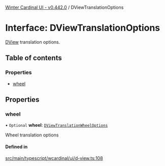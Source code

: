 [Winter Cardinal UI - v0.442.0](../index.md) / DViewTranslationOptions

# Interface: DViewTranslationOptions

[DView](DView.md) translation options.

## Table of contents

### Properties

- [wheel](DViewTranslationOptions.md#wheel)

## Properties

### wheel

• `Optional` **wheel**: [`DViewTranslationWheelOptions`](DViewTranslationWheelOptions.md)

Wheel translation options

#### Defined in

[src/main/typescript/wcardinal/ui/d-view.ts:108](https://github.com/winter-cardinal/winter-cardinal-ui/blob/v0.442.0/src/main/typescript/wcardinal/ui/d-view.ts#L108)

